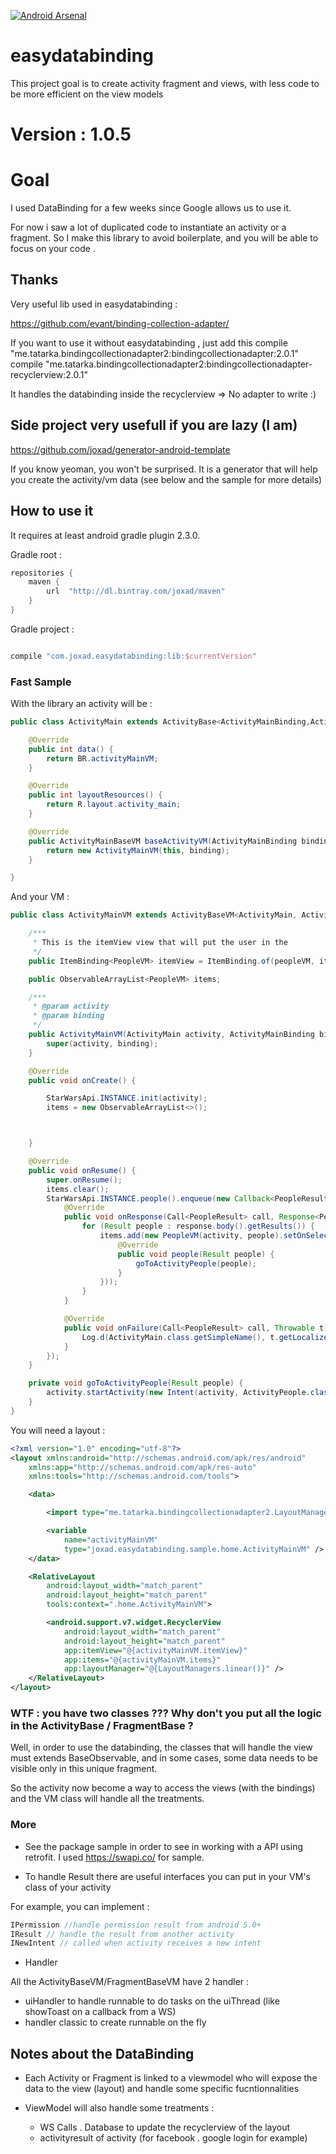
[![Android Arsenal](https://img.shields.io/badge/Android%20Arsenal-easydatabinding-green.svg?style=true)](https://android-arsenal.com/details/1/4106)

# easydatabinding
This project goal is to create activity fragment and views, with less code to be more efficient on the view models


# Version : 1.0.5
# Goal

I used DataBinding for a few weeks since Google allows us to use it.

For now i saw a lot of duplicated code to instantiate an activity or a fragment.
So I make this library to avoid boilerplate, and you will be able to focus on your code .


## Thanks

Very useful lib used in easydatabinding :

https://github.com/evant/binding-collection-adapter/

If you want to use it without easydatabinding , just add this
compile "me.tatarka.bindingcollectionadapter2:bindingcollectionadapter:2.0.1"
compile "me.tatarka.bindingcollectionadapter2:bindingcollectionadapter-recyclerview:2.0.1"

It handles the databinding inside the recyclerview => No adapter to write :)



## Side project very usefull if you are lazy (I am)


https://github.com/joxad/generator-android-template

If you know yeoman, you won't be surprised.
It is a generator that will help you create the activity/vm data (see below and the sample for more details)


## How to use it

It requires at least android gradle plugin 2.3.0.

Gradle root :

```groovy
repositories {
    maven {
        url  "http://dl.bintray.com/joxad/maven"
    }
}

```

Gradle project :

```groovy

compile "com.joxad.easydatabinding:lib:$currentVersion"

```

### Fast Sample

With the library an activity will be :


```java
public class ActivityMain extends ActivityBase<ActivityMainBinding,ActivityMainVM> {

    @Override
    public int data() {
        return BR.activityMainVM;
    }

    @Override
    public int layoutResources() {
        return R.layout.activity_main;
    }

    @Override
    public ActivityMainBaseVM baseActivityVM(ActivityMainBinding binding) {
        return new ActivityMainVM(this, binding);
    }

}
```

And your VM :

```java
public class ActivityMainVM extends ActivityBaseVM<ActivityMain, ActivityMainBinding> {

    /***
     * This is the itemView view that will put the user in the
     */
    public ItemBinding<PeopleVM> itemView = ItemBinding.of(peopleVM, item_people);

    public ObservableArrayList<PeopleVM> items;

    /***
     * @param activity
     * @param binding
     */
    public ActivityMainVM(ActivityMain activity, ActivityMainBinding binding) {
        super(activity, binding);
    }

    @Override
    public void onCreate() {

        StarWarsApi.INSTANCE.init(activity);
        items = new ObservableArrayList<>();



    }

    @Override
    public void onResume() {
        super.onResume();
        items.clear();
        StarWarsApi.INSTANCE.people().enqueue(new Callback<PeopleResult>() {
            @Override
            public void onResponse(Call<PeopleResult> call, Response<PeopleResult> response) {
                for (Result people : response.body().getResults()) {
                    items.add(new PeopleVM(activity, people).setOnSelected(new PeopleVM.OnSelected() {
                        @Override
                        public void people(Result people) {
                            goToActivityPeople(people);
                        }
                    }));
                }
            }

            @Override
            public void onFailure(Call<PeopleResult> call, Throwable t) {
                Log.d(ActivityMain.class.getSimpleName(), t.getLocalizedMessage());
            }
        });
    }

    private void goToActivityPeople(Result people) {
        activity.startActivity(new Intent(activity, ActivityPeople.class).putExtra(Extra.PEOPLE, people));
    }
}

```

You will need a layout :

```xml
<?xml version="1.0" encoding="utf-8"?>
<layout xmlns:android="http://schemas.android.com/apk/res/android"
    xmlns:app="http://schemas.android.com/apk/res-auto"
    xmlns:tools="http://schemas.android.com/tools">

    <data>

        <import type="me.tatarka.bindingcollectionadapter2.LayoutManagers" />

        <variable
            name="activityMainVM"
            type="joxad.easydatabinding.sample.home.ActivityMainVM" />
    </data>

    <RelativeLayout
        android:layout_width="match_parent"
        android:layout_height="match_parent"
        tools:context=".home.ActivityMainVM">

        <android.support.v7.widget.RecyclerView
            android:layout_width="match_parent"
            android:layout_height="match_parent"
            app:itemView="@{activityMainVM.itemView}"
            app:items="@{activityMainVM.items}"
            app:layoutManager="@{LayoutManagers.linear()}" />
    </RelativeLayout>
</layout>
```

### WTF : you have two classes ??? Why don't you put all the logic in the ActivityBase / FragmentBase ?

Well, in order to use the databinding, the classes that will handle the view must extends BaseObservable, and in some cases,
some data needs to be visible only in this unique fragment.

So the activity now become a way to access the views (with the bindings) and the VM class will handle all the treatments.



### More


- See the package sample in order to see in working with a API using retrofit. I used https://swapi.co/ for sample.


- To handle Result there are useful interfaces you can put in your VM's class of your activity

For example, you can implement :
```java
IPermission //handle permission result from android 5.0+ 
IResult // handle the result from another activity
INewIntent // called when activity receives a new intent

```

- Handler

All the ActivityBaseVM/FragmentBaseVM have 2 handler :
- uiHandler to handle runnable to do tasks on the uiThread (like showToast on a callback from a WS)
- handler classic to create runnable on the fly 

## Notes about the DataBinding

- Each Activity or Fragment is linked to a viewmodel who will expose the data to the view (layout) and handle some specific fucntionnalities


- ViewModel will also handle some treatments :

    - WS Calls . Database to update the recyclerview of the layout
    - activityresult of activity (for facebook . google login for example)

